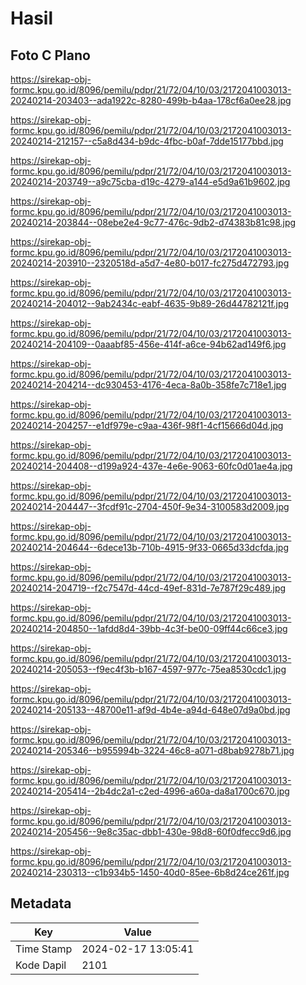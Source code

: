 # Hasil

## Foto C Plano

https://sirekap-obj-formc.kpu.go.id/8096/pemilu/pdpr/21/72/04/10/03/2172041003013-20240214-203403--ada1922c-8280-499b-b4aa-178cf6a0ee28.jpg

https://sirekap-obj-formc.kpu.go.id/8096/pemilu/pdpr/21/72/04/10/03/2172041003013-20240214-212157--c5a8d434-b9dc-4fbc-b0af-7dde15177bbd.jpg

https://sirekap-obj-formc.kpu.go.id/8096/pemilu/pdpr/21/72/04/10/03/2172041003013-20240214-203749--a9c75cba-d19c-4279-a144-e5d9a61b9602.jpg

https://sirekap-obj-formc.kpu.go.id/8096/pemilu/pdpr/21/72/04/10/03/2172041003013-20240214-203844--08ebe2e4-9c77-476c-9db2-d74383b81c98.jpg

https://sirekap-obj-formc.kpu.go.id/8096/pemilu/pdpr/21/72/04/10/03/2172041003013-20240214-203910--2320518d-a5d7-4e80-b017-fc275d472793.jpg

https://sirekap-obj-formc.kpu.go.id/8096/pemilu/pdpr/21/72/04/10/03/2172041003013-20240214-204012--9ab2434c-eabf-4635-9b89-26d44782121f.jpg

https://sirekap-obj-formc.kpu.go.id/8096/pemilu/pdpr/21/72/04/10/03/2172041003013-20240214-204109--0aaabf85-456e-414f-a6ce-94b62ad149f6.jpg

https://sirekap-obj-formc.kpu.go.id/8096/pemilu/pdpr/21/72/04/10/03/2172041003013-20240214-204214--dc930453-4176-4eca-8a0b-358fe7c718e1.jpg

https://sirekap-obj-formc.kpu.go.id/8096/pemilu/pdpr/21/72/04/10/03/2172041003013-20240214-204257--e1df979e-c9aa-436f-98f1-4cf15666d04d.jpg

https://sirekap-obj-formc.kpu.go.id/8096/pemilu/pdpr/21/72/04/10/03/2172041003013-20240214-204408--d199a924-437e-4e6e-9063-60fc0d01ae4a.jpg

https://sirekap-obj-formc.kpu.go.id/8096/pemilu/pdpr/21/72/04/10/03/2172041003013-20240214-204447--3fcdf91c-2704-450f-9e34-3100583d2009.jpg

https://sirekap-obj-formc.kpu.go.id/8096/pemilu/pdpr/21/72/04/10/03/2172041003013-20240214-204644--6dece13b-710b-4915-9f33-0665d33dcfda.jpg

https://sirekap-obj-formc.kpu.go.id/8096/pemilu/pdpr/21/72/04/10/03/2172041003013-20240214-204719--f2c7547d-44cd-49ef-831d-7e787f29c489.jpg

https://sirekap-obj-formc.kpu.go.id/8096/pemilu/pdpr/21/72/04/10/03/2172041003013-20240214-204850--1afdd8d4-39bb-4c3f-be00-09ff44c66ce3.jpg

https://sirekap-obj-formc.kpu.go.id/8096/pemilu/pdpr/21/72/04/10/03/2172041003013-20240214-205053--f9ec4f3b-b167-4597-977c-75ea8530cdc1.jpg

https://sirekap-obj-formc.kpu.go.id/8096/pemilu/pdpr/21/72/04/10/03/2172041003013-20240214-205133--48700e11-af9d-4b4e-a94d-648e07d9a0bd.jpg

https://sirekap-obj-formc.kpu.go.id/8096/pemilu/pdpr/21/72/04/10/03/2172041003013-20240214-205346--b955994b-3224-46c8-a071-d8bab9278b71.jpg

https://sirekap-obj-formc.kpu.go.id/8096/pemilu/pdpr/21/72/04/10/03/2172041003013-20240214-205414--2b4dc2a1-c2ed-4996-a60a-da8a1700c670.jpg

https://sirekap-obj-formc.kpu.go.id/8096/pemilu/pdpr/21/72/04/10/03/2172041003013-20240214-205456--9e8c35ac-dbb1-430e-98d8-60f0dfecc9d6.jpg

https://sirekap-obj-formc.kpu.go.id/8096/pemilu/pdpr/21/72/04/10/03/2172041003013-20240214-230313--c1b934b5-1450-40d0-85ee-6b8d24ce261f.jpg


## Metadata

| Key        | Value               |
| ---------- | ------------------- |
| Time Stamp | 2024-02-17 13:05:41 |
| Kode Dapil | 2101                |



